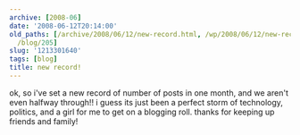 ```yaml
---
archive: [2008-06]
date: '2008-06-12T20:14:00'
old_paths: [/archive/2008/06/12/new-record.html, /wp/2008/06/12/new-record/, /2008/06/12/new-record/,
  /blog/205]
slug: '1213301640'
tags: [blog]
title: new record!
---
```


ok, so i've set a new record of number of posts in one month, and we
aren't even halfway through!! i guess its just been a perfect storm of
technology, politics, and a girl for me to get on a blogging roll. thanks
for keeping up friends and family!

